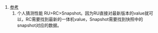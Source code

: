 1. [参考](https://www.jianshu.com/p/f053e70f9b18)     
    1. 个人猜测性能 RU>RC>Snapshot。因为RU直接对最新版本的value就可以，RC需要找到最新的一体机value，Snapshot需要找到快照中的snapshot对应的数据。   
